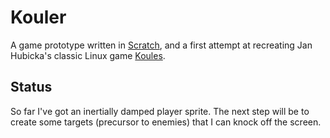 Kouler
======

A game prototype written in [Scratch](http://scratch.mit.edu/), and a first attempt at recreating
Jan Hubicka's classic Linux game [Koules](http://www.ucw.cz/~hubicka/koules/English/koules.html).

Status
------
So far I've got an inertially damped player sprite. The next step will be
to create some targets (precursor to enemies) that I can knock off the screen.
